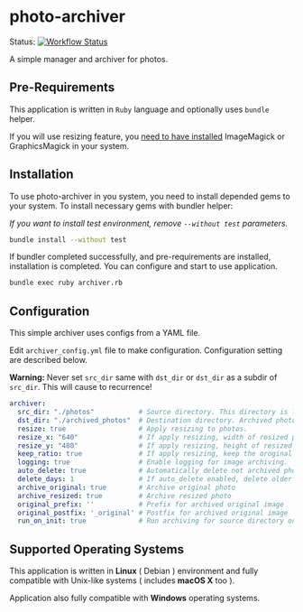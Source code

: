 # photo-archiver

Status: [![Workflow Status](https://github.com/ileri/photo-archiver/workflows/Ruby/badge.svg)](https://github.com/ileri/photo-archiver/actions)

A simple manager and archiver for photos.

## Pre-Requirements

This application is written in `Ruby` language and optionally uses `bundle`
helper.

If you will use resizing feature, you
[need to have installed](https://github.com/minimagick/minimagick#requirements)
ImageMagick or GraphicsMagick in your system.

## Installation

To use photo-archiver in you system, you need to install depended gems to
your system. To install necessary gems with bundler helper:

*If you want to install test environment, remove `--without test` parameters.*

```sh
bundle install --without test
```

If bundler completed successfully, and pre-requirements are installed,
installation is completed. You can configure and start to use application.

```sh
bundle exec ruby archiver.rb
```

## Configuration

This simple archiver uses configs from a YAML file.

Edit `archiver_config.yml` file to make configuration.
Configuration  setting are described below.

**Warning:** Never set `src_dir` same with `dst_dir` or `dst_dir` as a subdir
of `src_dir`.  This will cause to recurrence!

```yaml
archiver:
  src_dir: "./photos"           # Source directory. This directory is listening for new files.         ( type: string  )
  dst_dir: "./archived_photos"  # Destination directory. Archived photos will store in this directory. ( type: string  )
  resize: true                  # Apply resizing to photos.                                            ( type: boolean )
  resize_x: "640"               # If apply resizing, width of resized photo.                           ( type: integer )
  resize_y: "480"               # If apply resizing, height of resized photo.                          ( type: integer )
  keep_ratio: true              # If apply resizing, keep the oroginal ratio or not.                   ( type: boolean )
  logging: true                 # Enable logging for image archiving.                                  ( type: boolean )
  auto_delete: true             # Automatically delete not archived photos on init.                    ( type: boolean )
  delete_days: 1                # If auto_delete enabled, delete older than N days photos.             ( type: integer )
  archive_original: true        # Archive original photo                                               ( type: boolean )
  archive_resized: true         # Archive resized photo                                                ( type: boolean )
  original_prefix: ''           # Prefix for archived original image                                   ( type: string  )
  original_postfix: '_original' # Postfix for archived original image                                  ( type: string  )
  run_on_init: true             # Run archiving for source directory on application init               ( type: boolean )
```

## Supported Operating Systems

This application is written in **Linux** ( Debian ) environment and fully
compatible with Unix-like systems ( includes **macOS X** too ).

Application also fully compatible with **Windows** operating systems.
